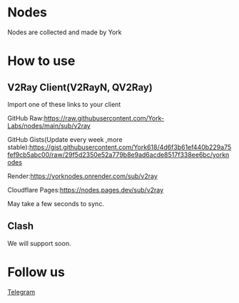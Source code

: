 # Nodes
Nodes are collected and made by York
# How to use
## V2Ray Client(V2RayN, QV2Ray)
Import one of these links to your client

GitHub Raw:https://raw.githubusercontent.com/York-Labs/nodes/main/sub/v2ray

GitHub Gists(Update every week ,more stable):https://gist.githubusercontent.com/York618/4d6f3b61ef440b229a75fef9cb5abc00/raw/29f5d2350e52a779b8e9ad6acde8517f338ee6bc/yorknodes

Render:https://yorknodes.onrender.com/sub/v2ray

Cloudflare Pages:https://nodes.pages.dev/sub/v2ray

May take a few seconds to sync.
## Clash
We will support soon.
# Follow us
[Telegram](https://t.me/yorknodes)
